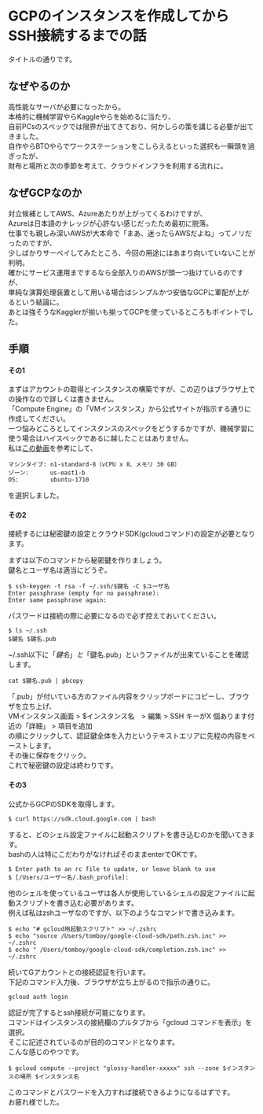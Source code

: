 # GCPのインスタンスを作成してからSSH接続するまでの話
タイトルの通りです。
## なぜやるのか
高性能なサーバが必要になったから。  
本格的に機械学習やらKaggleやらを始めるに当たり、  
自前PCsのスペックでは限界が出てきており、何かしらの策を講じる必要が出てきました。  
自作やらBTOやらでワークステーションをこしらえるといった選択も一瞬頭を過ぎったが、  
財布と場所と次の季節を考えて、クラウドインフラを利用する流れに。
## なぜGCPなのか
対立候補としてAWS、Azureあたりが上がってくるわけですが、  
Azureは日本語のナレッジが心許ない感じだったため最初に脱落。  
仕事でも親しみ深いAWSが大本命で「まあ、迷ったらAWSだよね」ってノリだったのですが、  
少しばかりサーベイしてみたところ、今回の用途にはあまり向いていないことが判明。  
確かにサービス運用までするなら全部入りのAWSが頭一つ抜けているのですが、  
単純な演算処理装置として用いる場合はシンプルかつ安価なGCPに軍配が上がるという結論に。  
あとは強そうなKagglerが揃いも揃ってGCPを使っているところもポイントでした。
## 手順
#### その1
まずはアカウントの取得とインスタンスの構築ですが、この辺りはブラウザ上での操作なので詳しくは書きません。  
「Compute Engine」の「VMインスタンス」から公式サイトが指示する通りに作成してください。    
一つ悩みどころとしてインスタンスのスペックをどうするかですが、機械学習に使う場合はハイスペックであるに越したことはありません。  
私は[この動画](https://www.youtube.com/watch?v=NHQTw-ORcSQ)を参考にして、
```
マシンタイプ: n1-standard-8（vCPU x 8、メモリ 30 GB）
ゾーン:      us-east1-b
OS:         ubuntu-1710
```
を選択しました。

#### その2
接続するには秘密鍵の設定とクラウドSDK(gcloudコマンド)の設定が必要となります。  

まずは以下のコマンドから秘密鍵を作りましょう。  
鍵名とユーザ名は適当にどうぞ。
```
$ ssh-keygen -t rsa -f ~/.ssh/$鍵名 -C $ユーザ名
Enter passphrase (empty for no passphrase):
Enter same passphrase again:
```
パスワードは接続の際に必要になるので必ず控えておいてください。  
```
$ ls ~/.ssh
$鍵名 $鍵名.pub
```
~/.ssh以下に「$鍵名」と「$鍵名.pub」というファイルが出来ていることを確認します。
```
cat $鍵名.pub | pbcopy
```
「.pub」が付いている方のファイル内容をクリップボードにコピーし、ブラウザを立ち上げ、  
VMインスタンス画面 > $インスタンス名　> 編集 > SSH キーがX 個あります付近の「詳細」 > 項目を追加  
の順にクリックして、認証鍵全体を入力というテキストエリアに先程の内容をペーストします。  
その後に保存をクリック。  
これで秘密鍵の設定は終わりです。

#### その3
公式からGCPのSDKを取得します。
```
$ curl https://sdk.cloud.google.com | bash
```
すると、どのシェル設定ファイルに起動スクリプトを書き込むのかを聞いてきます。  
bashの人は特にこだわりがなければそのままenterでOKです。
```
$ Enter path to an rc file to update, or leave blank to use
$ [/Users/ユーザー名/.bash_profile]:
```
他のシェルを使っているユーザは各人が使用しているシェルの設定ファイルに起動スクリプトを書き込む必要があります。  
例えば私はzshユーザなのですが、以下のようなコマンドで書き込みます。  
```
$ echo "# gcloud用起動スクリプト" >> ~/.zshrc
$ echo "source /Users/tomboy/google-cloud-sdk/path.zsh.inc" >> ~/.zshrc
$ echo " /Users/tomboy/google-cloud-sdk/completion.zsh.inc" >> ~/.zshrc
```
続いてGアカウントとの接続認証を行います。  
下記のコマンド入力後、ブラウザが立ち上がるので指示の通りに。
```
gcloud auth login
```
認証が完了するとssh接続が可能になります。  
コマンドはインスタンスの接続欄のプルタブから「gcloud コマンドを表示」を選択。  
そこに記述されているのが目的のコマンドとなります。  
こんな感じのやつです。
```
$ gcloud compute --project "glossy-handler-xxxxx" ssh --zone $インスタンスの場所 $インスタンス名
```
このコマンドとパスワードを入力すれば接続できるようになるはずです。  
お疲れ様でした。
